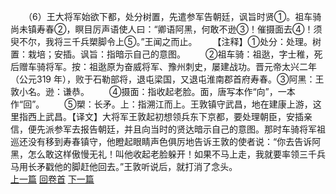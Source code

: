 　　（6）王大将军始欲下都，处分树置，先遣参军告朝廷，讽旨时贤①。祖车骑尚未镇寿春②，瞑目厉声语使人曰：“卿语阿黑，何敢不逊③！催摄面去④！须臾不尔，我将三千兵槊脚令上⑤。”王闻之而止。
　　【注释】①处分：处理。树置：栽培；安插。讽旨：指暗示自己的意图。
　　②祖车骑：祖逖，字士稚，死后赠车骑将军。按：祖逖原为奋威将军、豫州刺史，屡建战功。晋元帝太兴二年（公元319 年），败于石勒部将，退屯梁国，又退屯淮南郡首府寿春。③阿黑：王敦小名。逊：谦恭。
　　④摄面：指收起老脸。面，唐写本作“向”，一本作“回”。
　　⑤槊：长矛。上：指溯江而上。王敦镇守武昌，地在建康上游，这里指西上武昌。【译文】大将军王敦起初想领兵东下京都，要处理朝臣，安插亲信，便先派参军去报告朝廷，并且向当时的贤达暗示自己的意图。那时车骑将军祖巡还没有移到寿春镇守，他瞪起眼睛声色俱厉地告诉王敦的使者说：“你去告诉阿黑，怎么敢这样傲慢无礼！叫他收起老脸躲开！如果不马上走，我就要率领三千兵马用长矛戳他的脚赶他回去。”王敦听说后，就打消了念头。
<br>[上一篇](13_05) [回卷首](13_00) [下一篇](13_07)
